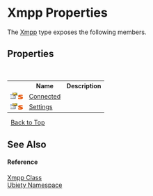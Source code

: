 # Xmpp Properties
 

The <a href="e953c009-389e-9c73-f5e2-3a498af966ca">Xmpp</a> type exposes the following members.


## Properties
&nbsp;<table><tr><th></th><th>Name</th><th>Description</th></tr><tr><td>![Public property](media/pubproperty.gif "Public property")![Static member](media/static.gif "Static member")</td><td><a href="205eb7cc-8255-fbfa-d237-d829cb3af4b9">Connected</a></td><td /></tr><tr><td>![Public property](media/pubproperty.gif "Public property")![Static member](media/static.gif "Static member")</td><td><a href="520078c7-4449-c641-f7b6-a88230d5d648">Settings</a></td><td /></tr></table>&nbsp;
<a href="#xmpp-properties">Back to Top</a>

## See Also


#### Reference
<a href="e953c009-389e-9c73-f5e2-3a498af966ca">Xmpp Class</a><br /><a href="6914e263-4eb2-ee9a-b0e6-9e93cef96d47">Ubiety Namespace</a><br />